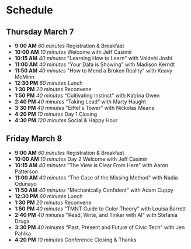 # Schedule

## Thursday March 7

- **9:00 AM** _60 minutes_ Registration & Breakfast
- **10:00 AM** _10 minutes_ Welcome with Jeff Casimir
- **10:15 AM** _40 minutes_ "Learning How to Learn" with Vaidehi Joshi
- **11:00 AM** _40 minutes_ "Your Data is Showing" with Madison Kerndt
- **11:50 AM** _40 minutes_ "How to Mend a Broken Reality" with Keavy McMinn
- **12:30 PM** _60 minutes_ Lunch
- **1:30 PM** _20 minutes_ Reconvene
- **1:50 PM** _40 minutes_ "Cultivating Instinct" with Katrina Owen
- **2:40 PM** _40 minutes_ "Taking Lead" with Marty Haught
- **3:30 PM** _40 minutes_ "Eiffel's Tower" with Nickolas Means
- **4:20 PM** _10 minutes_ Day 1 Closing
- **4:30 PM** _120 minutes_ Social & Happy Hour

## Friday March 8

- **9:00 AM** _60 minutes_ Registration & Breakfast
- **10:00 AM** _10 minutes_ Day 2 Welcome with Jeff Casimir
- **10:15 AM** _40 minutes_ "The View is Clear From Here" with Aaron Patterson
- **11:00 AM** _40 minutes_ "The Case of the Missing Method" with Nadia Odunayo
- **11:50 AM** _40 minutes_ "Mechanically Confident" with Adam Cuppy
- **12:30 PM** _60 minutes_ Lunch
- **1:30 PM** _20 minutes_ Reconvene
- **1:50 PM** _40 minutes_ "TMNT Guide to Color Theory" with Louisa Barrett
- **2:40 PM** _40 minutes_ "Read, Write, and Tinker with AI" with Stefania Druga
- **3:30 PM** _40 minutes_ "Past, Present and Future of Civic Tech" with Jen Pahlka
- **4:20 PM** _10 minutes_ Conference Closing & Thanks
